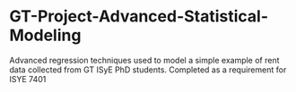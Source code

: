 # GT-Project-Advanced-Statistical-Modeling
Advanced regression techniques used to model a simple example of rent data collected from GT ISyE PhD students. Completed as a 
requirement for ISYE 7401
